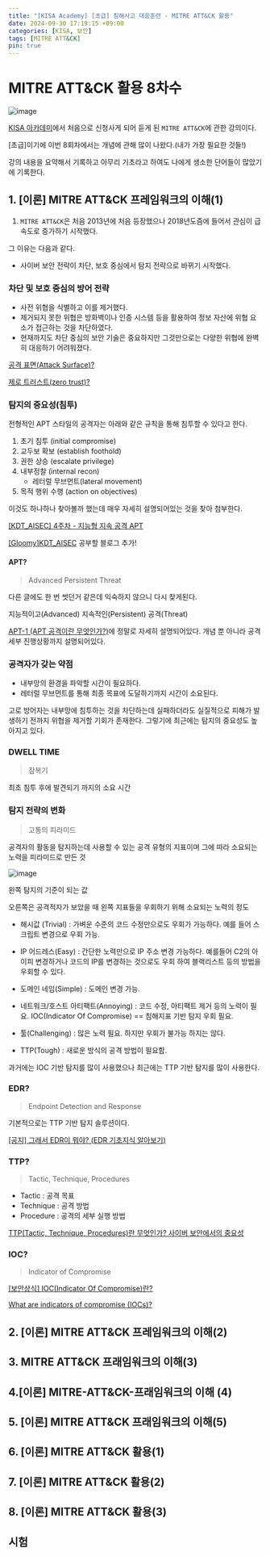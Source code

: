 ```yaml
---
title: "[KISA Academy] [초급] 침해사고 대응훈련 - MITRE ATT&CK 활용"
date: 2024-09-30 17:19:15 +09:00
categories: [KISA, 보안]
tags: [MITRE ATT&CK]
pin: true
---
```


# MITRE ATT&CK 활용 8차수

![image](https://github.com/user-attachments/assets/07c75c87-a813-4981-9da1-ffb89fb13140)

[KISA 아카데미](https://academy.kisa.or.kr/main.kisa)에서 처음으로 신청사게 되어 듣게 된 `MITRE ATT&CK`에 관한 강의이다.

[초급]이기에 이번 8회차에서는 개념에 관해 많이 나왔다.(내가 가장 필요한 것들!)

강의 내용을 요약해서 기록하고 아무리 기초라고 하여도 나에게 생소한 단어들이 많았기에 기록한다.

## 1. [이론] MITRE ATT&CK 프레임워크의 이해(1)

1. `MITRE ATT&CK`은 처음 2013년에 처음 등장했으나 2018년도즘에 들어서 관심이 급속도로 증가하기 시작했다.

그 이유는 다음과 같다.

- 사이버 보안 전략이 차단, 보호 중심에서 탐지 전략으로 바뀌기 시작했다.

### 차단 및 보호 중심의 방어 전략

- 사전 위협을 식별하고 이를 제거했다.
- 제거되지 못한 위협은 방화벽이나 인증 시스템 등을 활용하여 정보 자산에 위협 요소가 접근하는 것을 차단하였다.
- 현재까지도 차단 중심의 보안 기술은 중요하지만 그것만으로는 다양한 위협에 완벽히 대응하기 어려워졌다.

[공격 표면(Attack Surface)?](https://www.igloo.co.kr/service/klu-attack-surface-management/)

[제로 트러스트(zero trust)?](https://www.hpe.com/kr/ko/what-is/zero-trust.html)

### 탐지의 중요성(침투)

전형적인 APT 스타일의 공격자는 아래와 같은 규칙을 통해 침투할 수 있다고 한다.

1. 초기 침투 (initial compromise)
2. 교두보 확보 (establish foothold)
3. 권한 상승 (escalate privilege)
4. 내부정찰 (internal recon)
   - 레터럴 무브먼트(lateral movement)
5. 목적 행위 수행 (action on objectives)

이것도 하나하나 찾아볼까 했는데 매우 자세히 설명되어있는 것을 찾아 첨부한다.

[[KDT_AISEC] 4주차 - 지능형 지속 공격 APT](https://velog.io/@gloomy_passion/KDTAISEC-4%EC%A3%BC%EC%B0%A8-%EC%A7%80%EB%8A%A5%ED%98%95-%EC%A7%80%EC%86%8D-%EA%B3%B5%EA%B2%A9-APT)

[[Gloomy]KDT_AISEC](https://velog.io/@gloomy_passion/series/KDTAISEC) 공부할 블로그 추가!

#### APT?

> Advanced Persistent Threat

다른 글에도 한 번 썻던거 같은데 익숙하지 않으니 다시 찾게된다.

지능적이고(Advanced) 지속적인(Persistent) 공격(Threat)

[APT-1 (APT 공격이란 무엇인가?)](https://brunch.co.kr/@ka3211/23)에 정말로 자세히 설명되어있다. 개념 뿐 아니라 공격 세부 진행상황까지 설명되어있다.

### 공격자가 갖는 약점

- 내부망의 환경을 파악할 시간이 필요하다.
- 레터럴 무브먼트를 통해 최종 목표에 도달하기까지 시간이 소요된다.

고로 방어자는 내부망에 침투하는 것을 차단하는데 실패하더라도 실질적으로 피해가 발생하기 전까지 위협을 제거할 기회가 존재한다. 그렇기에 최근에는 탐지의 중요성도 높아지고 있다.

### DWELL TIME

> 잠복기

최초 침투 후에 발견되기 까지의 소요 시간

### 탐지 전략의 변화

> 고통의 피라미드

공격자의 활동을 탐지하는데 사용할 수 있는 공격 유형의 지표이며 그에 따라 소요되는 노력을 피라미드로 만든 것

![image](https://github.com/user-attachments/assets/b5043852-0f73-4bf0-9c70-ff2426b290f9)

왼쪽 탐지의 기준이 되는 값

오른쪽은 공격적자가 보았을 때 왼쪽 지표들을 우회하기 위해 소요되는 노력의 정도

- 해시값 (Trivial) : 가벼운 수준의 코드 수정만으로도 우회가 가능하다. 예를 들어 스크립트 변경으로 우회 가능.

- IP 어드레스(Easy) : 간단한 노력만으로 IP 주소 변경 가능하다. 예를들어 C2의 아이피 변경하거나 코드의 IP를 변경하는 것으로도 우회 하여 블랙리스트 등의 방법을 우회할 수 있다.
- 도메인 네임(Simple) : 도메인 변경 가능.
- 네트워크/호스트 아티팩트(Annoying) : 코드 수정, 아티팩트 제거 등의 노력이 필요. IOC(Indicator Of Compromise) == 침해지표 기반 탐지 우회 필요.
- 툴(Challenging) : 많은 노력 필요. 하지만 우회가 불가능 하지는 않다.
- TTP(Tough) : 새로운 방식의 공격 방법이 필요함.

과거에는 IOC 기반 탐지를 많이 사용했으나 최근에는 TTP 기반 탐지를 많이 사용한다.

### EDR?

> Endpoint Detection and Response

기본적으로는 TTP 기반 탐지 솔루션이다.

[[공지] 그래서 EDR이 뭐야? (EDR 기초지식 알아보기)](https://m.blog.naver.com/cybereason/222473264298)

### TTP?

> Tactic, Technique, Procedures

- Tactic : 공격 목표
- Technique : 공격 방법
- Procedure : 공격의 세부 실행 방법

[TTP(Tactic, Technique, Procedures)란 무엇인가? 사이버 보안에서의 중요성](https://dev-with-wish.tistory.com/entry/TTPTactic-Technique-Procedures%EB%9E%80-%EB%AC%B4%EC%97%87%EC%9D%B8%EA%B0%80-%EC%82%AC%EC%9D%B4%EB%B2%84-%EB%B3%B4%EC%95%88%EC%97%90%EC%84%9C%EC%9D%98-%EC%A4%91%EC%9A%94%EC%84%B1)

### IOC?

> Indicator of Compromise

[[보안상식] IOC(Indicator Of Compromise)란?](https://m.blog.naver.com/kaoni_gw/221035228430)

[What are indicators of compromise (IOCs)?](https://www.microsoft.com/en-us/security/business/security-101/what-are-indicators-of-compromise-ioc)

## 2. [이론] MITRE ATT&CK 프레임워크의 이해(2)

## 3. MITRE ATT&CK 프래임워크의 이해(3)

## 4.[이론] MITRE-ATT&CK-프래임워크의 이해 (4)

## 5. [이론] MITRE ATT&CK 프래임워크의 이해(5)

## 6. [이론] MITRE ATT&CK 활용(1)

## 7. [이론] MITRE ATT&CK 활용(2)

## 8. [이론] MITRE ATT&CK 활용(3)

## 시험